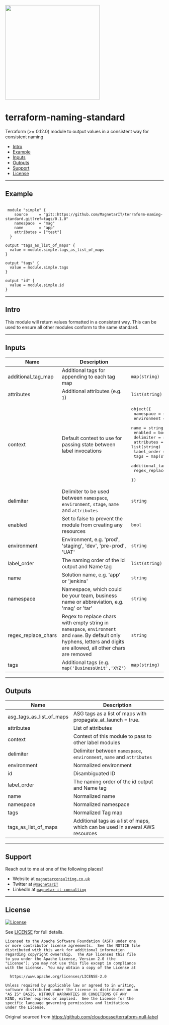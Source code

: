 <a href=https://magnetarconsulting.co.uk><img src="https://magnetarconsulting.co.uk/wp-content/uploads/2020/04/small-helping-you-innovate-magnetar.png" width="300"></a>

# terraform-naming-standard
Terraform (>= 0.12.0) module to output values in a consistent way for consistent naming

- [Intro](#Intro)
- [Example](#Example)
- [Inputs](#Inputs)
- [Outputs](#Outputs)
- [Support](#Support)
- [License](#License)


----

## Example
```hcl

 module "simple" {
    source     = "git::https://github.com/MagnetarIT/terraform-naming-standard.git?ref=tags/0.1.0"
    namespace  = "mag"
    name       = "app"
    attributes = ["test"]
  }

output "tags_as_list_of_maps" {
  value = module.simple.tags_as_list_of_maps
}

output "tags" {
  value = module.simple.tags
}

output "id" {
  value = module.simple.id
}

```

----

## Intro
This module will return values formatted in a consistent way. This can be used to ensure all other modules conform to the same standard.

---

## Inputs

| Name | Description | Type | Default | Required |
|------|-------------|------|---------|:--------:|
| additional\_tag\_map | Additional tags for appending to each tag map | `map(string)` | `{}` | no |
| attributes | Additional attributes (e.g. `1`) | `list(string)` | `[]` | no |
| context | Default context to use for passing state between label invocations | <pre>object({<br>    namespace           = string<br>    environment         = string<br>    name                = string<br>    enabled             = bool<br>    delimiter           = string<br>    attributes          = list(string)<br>    label_order         = list(string)<br>    tags                = map(string)<br>    additional_tag_map  = map(string)<br>    regex_replace_chars = string<br>  })</pre> | <pre>{<br>  "additional_tag_map": {},<br>  "attributes": [],<br>  "delimiter": "",<br>  "enabled": true,<br>  "environment": "",<br>  "label_order": [],<br>  "name": "",<br>  "namespace": "",<br>  "regex_replace_chars": "",<br>  "tags": {}<br>}</pre> | no |
| delimiter | Delimiter to be used between `namespace`, `environment`, `stage`, `name` and `attributes` | `string` | `"-"` | no |
| enabled | Set to false to prevent the module from creating any resources | `bool` | `true` | no |
| environment | Environment, e.g. 'prod', 'staging', 'dev', 'pre-prod', 'UAT' | `string` | `""` | no |
| label\_order | The naming order of the id output and Name tag | `list(string)` | `[]` | no |
| name | Solution name, e.g. 'app' or 'jenkins' | `string` | `""` | no |
| namespace | Namespace, which could be your team, business name or abbreviation, e.g. 'mag' or 'tar' | `string` | `""` | no |
| regex\_replace\_chars | Regex to replace chars with empty string in `namespace`, `environment` and `name`. By default only hyphens, letters and digits are allowed, all other chars are removed | `string` | `"/[^a-zA-Z0-9-]/"` | no |
| tags | Additional tags (e.g. `map('BusinessUnit','XYZ')` | `map(string)` | `{}` | no |

---

## Outputs

| Name | Description |
|------|-------------|
| asg\_tags\_as\_list\_of\_maps | ASG tags as a list of maps with propagate\_at\_launch = true. |
| attributes | List of attributes |
| context | Context of this module to pass to other label modules |
| delimiter | Delimiter between `namespace`, `environment`, `name` and `attributes` |
| environment | Normalized environment |
| id | Disambiguated ID |
| label\_order | The naming order of the id output and Name tag |
| name | Normalized name |
| namespace | Normalized namespace |
| tags | Normalized Tag map |
| tags\_as\_list\_of\_maps | Additional tags as a list of maps, which can be used in several AWS resources |

---

## Support

Reach out to me at one of the following places!

- Website at <a href="https://magnetarconsulting.co.uk" target="_blank">`magnetarconsulting.co.uk`</a>
- Twitter at <a href="https://twitter.com/magnetarIT" target="_blank">`@magnetarIT`</a>
- LinkedIn at <a href="hhttps://www.linkedin.com/company/magnetar-it-consulting" target="_blank">`magnetar-it-consulting`</a>

---

## License 

[![License](https://img.shields.io/badge/License-Apache%202.0-blue.svg)](https://opensource.org/licenses/Apache-2.0) 

See [LICENSE](LICENSE) for full details.

    Licensed to the Apache Software Foundation (ASF) under one
    or more contributor license agreements.  See the NOTICE file
    distributed with this work for additional information
    regarding copyright ownership.  The ASF licenses this file
    to you under the Apache License, Version 2.0 (the
    "License"); you may not use this file except in compliance
    with the License.  You may obtain a copy of the License at

      https://www.apache.org/licenses/LICENSE-2.0

    Unless required by applicable law or agreed to in writing,
    software distributed under the License is distributed on an
    "AS IS" BASIS, WITHOUT WARRANTIES OR CONDITIONS OF ANY
    KIND, either express or implied.  See the License for the
    specific language governing permissions and limitations
    under the License.

Original sourced from https://github.com/cloudposse/terraform-null-label